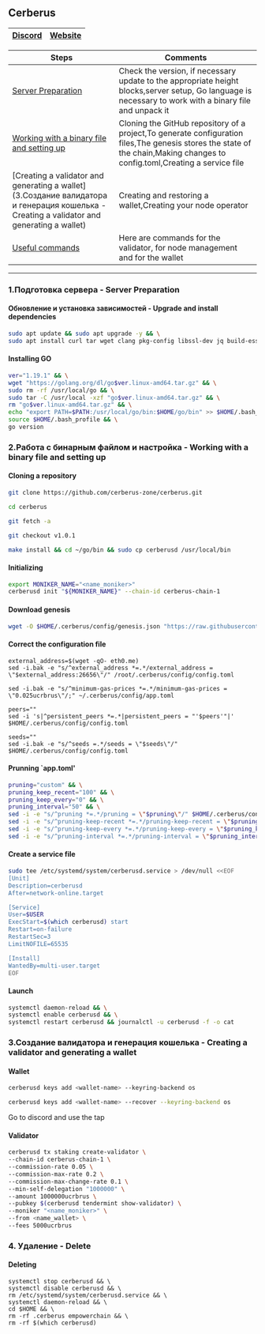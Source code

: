 ## Cerberus


[Discord](https://discord.gg/wjMC7J4Q) | [Website](https://docs.cerberus.zone/running-a-validator.html)
--- | --- |

Steps | Comments
--- | --- |
[Server Preparation](https://github.com/DanilJPG/mainnet_guides/blob/main/Cerberus/Readme.md#:~:text=for%20the%20wallet-,1.%D0%9F%D0%BE%D0%B4%D0%B3%D0%BE%D1%82%D0%BE%D0%B2%D0%BA%D0%B0%20%D1%81%D0%B5%D1%80%D0%B2%D0%B5%D1%80%D0%B0%20%2D%20Server%20Preparation,-%D0%9E%D0%B1%D0%BD%D0%BE%D0%B2%D0%BB%D0%B5%D0%BD%D0%B8%D0%B5%20%D0%B8%20%D1%83%D1%81%D1%82%D0%B0%D0%BD%D0%BE%D0%B2%D0%BA%D0%B0) | Check the version, if necessary update to the appropriate height blocks,server setup, Go language is necessary to work with a binary file and unpack it
[Working with a binary file and setting up](https://github.com/DanilJPG/mainnet_guides/blob/main/Cerberus/Readme.md#:~:text=2.%D0%A0%D0%B0%D0%B1%D0%BE%D1%82%D0%B0%20%D1%81%20%D0%B1%D0%B8%D0%BD%D0%B0%D1%80%D0%BD%D1%8B%D0%BC%20%D1%84%D0%B0%D0%B9%D0%BB%D0%BE%D0%BC%20%D0%B8%20%D0%BD%D0%B0%D1%81%D1%82%D1%80%D0%BE%D0%B9%D0%BA%D0%B0%20%2D%20Working%20with%20a%20binary%20file%20and%20setting%20up) | Cloning the GitHub repository of a project,To generate configuration files,The genesis stores the state of the chain,Making changes to config.toml,Creating a service file
[Creating a validator and generating a wallet](3.Создание валидатора и генерация кошелька - Creating a validator and generating a wallet) | Creating and restoring a wallet,Creating your node operator
[Useful commands](https://github.com/DanilJPG/mainnet_guides/blob/main/Cerberus/Useful%20commands.md) | Here are commands for the validator, for node management and for the wallet

***

### 1.Подготовка сервера - Server Preparation 
#### Обновление и установка зависимостей - Upgrade and install dependencies
```Bash
sudo apt update && sudo apt upgrade -y && \
sudo apt install curl tar wget clang pkg-config libssl-dev jq build-essential bsdmainutils git make ncdu gcc git jq chrony liblz4-tool -y
```
#### Installing GO
```Bash
ver="1.19.1" && \
wget "https://golang.org/dl/go$ver.linux-amd64.tar.gz" && \
sudo rm -rf /usr/local/go && \
sudo tar -C /usr/local -xzf "go$ver.linux-amd64.tar.gz" && \
rm "go$ver.linux-amd64.tar.gz" && \
echo "export PATH=$PATH:/usr/local/go/bin:$HOME/go/bin" >> $HOME/.bash_profile && \
source $HOME/.bash_profile && \
go version
```

### 2.Работа с бинарным файлом и настройка - Working with a binary file and setting up
#### Cloning a repository 
```Bash
git clone https://github.com/cerberus-zone/cerberus.git

cd cerberus

git fetch -a

git checkout v1.0.1

make install && cd ~/go/bin && sudo cp cerberusd /usr/local/bin
```
#### Initializing
```Bash
export MONIKER_NAME="<name_moniker>"
cerberusd init "${MONIKER_NAME}" --chain-id cerberus-chain-1
```
#### Download genesis
```Bash
wget -O $HOME/.cerberus/config/genesis.json "https://raw.githubusercontent.com/cerberus-zone/cerberus_genesis/main/genesis.json"
```
#### Correct the configuration file
```Shell
external_address=$(wget -qO- eth0.me)
sed -i.bak -e "s/^external_address *=.*/external_address = \"$external_address:26656\"/" /root/.cerberus/config/config.toml

sed -i.bak -e "s/^minimum-gas-prices *=.*/minimum-gas-prices = \"0.025ucrbrus\"/;" ~/.cerberus/config/app.toml

peers=""
sed -i 's|^persistent_peers *=.*|persistent_peers = "'$peers'"|' $HOME/.cerberus/config/config.toml

seeds=""
sed -i.bak -e "s/^seeds =.*/seeds = \"$seeds\"/" $HOME/.cerberus/config/config.toml
```
#### Prunning `app.toml'
```Bash
pruning="custom" && \
pruning_keep_recent="100" && \
pruning_keep_every="0" && \
pruning_interval="50" && \
sed -i -e "s/^pruning *=.*/pruning = \"$pruning\"/" $HOME/.cerberus/config/app.toml && \
sed -i -e "s/^pruning-keep-recent *=.*/pruning-keep-recent = \"$pruning_keep_recent\"/" $HOME/.cerberus/config/app.toml && \
sed -i -e "s/^pruning-keep-every *=.*/pruning-keep-every = \"$pruning_keep_every\"/" $HOME/.cerberus/config/app.toml && \
sed -i -e "s/^pruning-interval *=.*/pruning-interval = \"$pruning_interval\"/" $HOME/.cerberus/config/app.toml
```
#### Create a service file
```Bash
sudo tee /etc/systemd/system/cerberusd.service > /dev/null <<EOF
[Unit]
Description=cerberusd
After=network-online.target

[Service]
User=$USER
ExecStart=$(which cerberusd) start
Restart=on-failure
RestartSec=3
LimitNOFILE=65535

[Install]
WantedBy=multi-user.target
EOF

```
#### Launch
```Bash
systemctl daemon-reload && \
systemctl enable cerberusd && \
systemctl restart cerberusd && journalctl -u cerberusd -f -o cat
```
### 3.Создание валидатора и генерация кошелька - Creating a validator and generating a wallet
#### Wallet 
```Bash
cerberusd keys add <wallet-name> --keyring-backend os

cerberusd keys add <wallet-name> --recover --keyring-backend os
```
Go to discord and use the tap 

#### Validator
```Bash
cerberusd tx staking create-validator \
--chain-id cerberus-chain-1 \
--commission-rate 0.05 \
--commission-max-rate 0.2 \
--commission-max-change-rate 0.1 \
--min-self-delegation "1000000" \
--amount 1000000ucrbrus \
--pubkey $(cerberusd tendermint show-validator) \
--moniker "<name_moniker>" \
--from <name_wallet> \
--fees 5000ucrbrus
```

### 4. Удаление - Delete
#### Deleting
```Shell
systemctl stop cerberusd && \
systemctl disable cerberusd && \
rm /etc/systemd/system/cerberusd.service && \
systemctl daemon-reload && \
cd $HOME && \
rm -rf .cerberus empowerchain && \
rm -rf $(which cerberusd)
```

